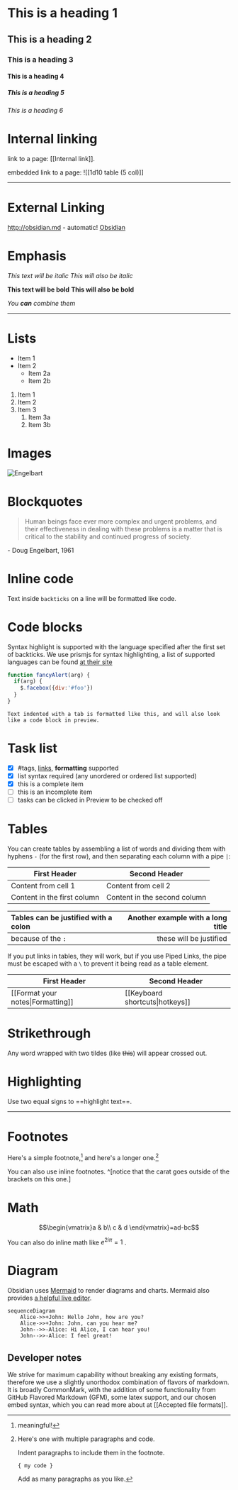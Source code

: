 # This is a heading 1
## This is a heading 2
### This is a heading 3 
#### This is a heading 4
##### This is a heading 5
###### This is a heading 6


# Internal linking
link to a page: [[Internal link]].

embedded link to a page:
![[1d10 table (5 col)]]


---
# External Linking
http://obsidian.md - automatic!
[Obsidian](http://obsidian.md)


# Emphasis

*This text will be italic*
_This will also be italic_


**This text will be bold**
__This will also be bold__

_You **can** combine them_

---

# Lists

- Item 1
- Item 2
  - Item 2a
  - Item 2b

1. Item 1
1. Item 2
1. Item 3
   1. Item 3a
   1. Item 3b



# Images

![Engelbart](https://history-computer.com/ModernComputer/Basis/images/Engelbart.jpg)



# Blockquotes

> Human beings face ever more complex and urgent problems, and their effectiveness in dealing with these problems is a matter that is critical to the stability and continued progress of society.

\- Doug Engelbart, 1961


# Inline code

Text inside `backticks` on a line will be formatted like code. 

# Code blocks

Syntax highlight is supported with the language specified after the first set of backticks. We use prismjs for syntax highlighting, a list of supported languages can be found [at their site](https://prismjs.com/#supported-languages)

```js
function fancyAlert(arg) {
  if(arg) {
    $.facebox({div:'#foo'})
  }
}
```

    Text indented with a tab is formatted like this, and will also look like a code block in preview. 

# Task list

- [x] #tags, [links](), **formatting** supported
- [x] list syntax required (any unordered or ordered list supported)
- [x] this is a complete item
- [ ] this is an incomplete item
- [ ] tasks can be clicked in Preview to be checked off

# Tables

You can create tables by assembling a list of words and dividing them with hyphens `-` (for the first row), and then separating each column with a pipe `|`:

First Header | Second Header
------------ | ------------
Content from cell 1 | Content from cell 2
Content in the first column | Content in the second column



Tables can be justified with a colon | Another example with a long title
:----------------|-------------:
because of the `:` | these will be justified

If you put links in tables, they will work, but if you use Piped Links, the pipe must be escaped with a `\` to prevent it being read as a table element.



First Header | Second Header
------------ | ------------
[[Format your notes\|Formatting]]	|  [[Keyboard shortcuts\|hotkeys]]	



# Strikethrough

Any word wrapped with two tildes (like ~~this~~) will appear crossed out.



# Highlighting

Use two equal signs to ==highlight text==.

---

# Footnotes

Here's a simple footnote,[^1] and here's a longer one.[^bignote]

[^1]: meaningful!

[^bignote]: Here's one with multiple paragraphs and code.

    Indent paragraphs to include them in the footnote.

    `{ my code }`

    Add as many paragraphs as you like.
	


You can also use inline footnotes. ^[notice that the carat goes outside of the brackets on this one.]

# Math

$$\begin{vmatrix}a & b\\
c & d
\end{vmatrix}=ad-bc$$

You can also do inline math like $e^{2i\pi} = 1$ .

# Diagram

Obsidian uses [Mermaid](https://mermaid-js.github.io/) to render diagrams and charts. Mermaid also provides [a helpful live editor](https://mermaid-js.github.io/mermaid-live-editor).

```mermaid
sequenceDiagram
    Alice->>+John: Hello John, how are you?
    Alice->>+John: John, can you hear me?
    John-->>-Alice: Hi Alice, I can hear you!
    John-->>-Alice: I feel great!
```

## Developer notes

We strive for maximum capability without breaking any existing formats, therefore we use a slightly unorthodox combination of flavors of markdown. It is broadly CommonMark, with the addition of some functionality from GitHub Flavored Markdown (GFM), some latex support, and our chosen embed syntax, which you can read more about at [[Accepted file formats]].
